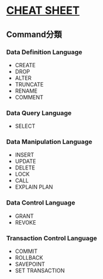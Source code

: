 # [CHEAT SHEET](https://x.com/InterestingSTEM/status/1807288784196677867)

## Command分類

### Data Definition Language

- CREATE
- DROP
- ALTER
- TRUNCATE
- RENAME
- COMMENT

### Data Query Language

- SELECT

### Data Manipulation Language

- INSERT
- UPDATE
- DELETE
- LOCK
- CALL
- EXPLAIN PLAN

### Data Control Language

- GRANT
- REVOKE

### Transaction Control Language

- COMMIT
- ROLLBACK
- SAVEPOINT
- SET TRANSACTION
